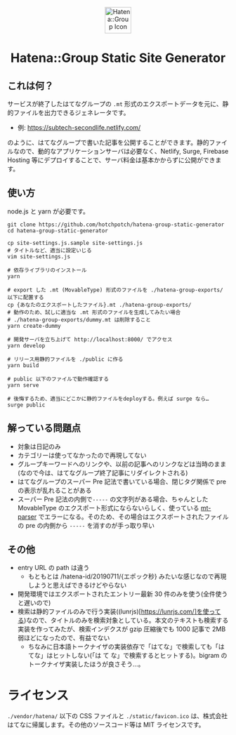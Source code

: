 <p align="center">
  <img alt="Hatena::Group Icon" src="https://hatena.g.hatena.ne.jp/images/de_favicon.ico" width="60" />
</p>
<h1 align="center">
Hatena::Group Static Site Generator
</h1>

## これは何？

サービスが終了したはてなグループの `.mt` 形式のエクスポートデータを元に、静的ファイルを出力できるジェネレータです。

- 例: https://subtech-secondlife.netlify.com/

のように、はてなグループで書いた記事を公開することができます。静的ファイルなので、動的なアプリケーションサーバは必要なく、Netlify, Surge, Firebase Hosting 等にデプロイすることで、サーバ料金は基本かからずに公開ができます。

## 使い方

node.js と yarn が必要です。

```
git clone https://github.com/hotchpotch/hatena-group-static-generator
cd hatena-group-static-generator
```

```
cp site-settings.js.sample site-settings.js
# タイトルなど、適当に設定いじる
vim site-settings.js
```

```
# 依存ライブラリのインストール
yarn
```

```
# export した .mt (MovableType) 形式のファイルを ./hatena-group-exports/ 以下に配置する
cp {あなたのエクスポートしたファイル}.mt ./hatena-group-exports/
# 動作のため、試しに適当な .mt 形式のファイルを生成してみたい場合
# ./hatena-group-exports/dummy.mt は削除すること
yarn create-dummy
```

```
# 開発サーバを立ち上げて http://localhost:8000/ でアクセス
yarn develop
```

```
# リリース用静的ファイルを ./public に作る
yarn build
```

```
# public 以下のファイルで動作確認する
yarn serve
```

```
# 後悔するため、適当にどこかに静的ファイルをdeployする。例えば surge なら…
surge public
```

## 解っている問題点

- 対象は日記のみ
- カテゴリーは使ってなかったので再現してない
- グループキーワードへのリンクや、以前の記事へのリンクなどは当時のまま(なので今は、はてなグループ終了記事にリダイレクトされる)
- はてなグループのスーパー Pre 記法で書いている場合、閉じタグ関係で pre の表示が乱れることがある
- スーパー Pre 記法の内側で`-----` の文字列がある場合、ちゃんとした MovableType のエクスポート形式にならないらしく、使っている [mt-parser](https://gitlab.com/tottokotkd/mt-parser) でエラーになる。そのため、その場合はエクスポートされたファイルの pre の内側から `-----` を消すのが手っ取り早い

## その他

- entry URL の path は違う
  - もともとは /hatena-id/20190711/{エポック秒} みたいな感じなので再現しようと思えばできるけどやらない
- 開発環境ではエクスポートされたエントリー最新 30 件のみを使う(全件使うと遅いので)
- 検索は静的ファイルのみで行う実装((lunrjs)[https://lunrjs.com/]を使ってる)なので、タイトルのみを検索対象としている。本文のテキストも検索する実装を作ってみたが、検索インデクスが gzip 圧縮後でも 1000 記事で 2MB 弱ほどになったので、有益でない
  - ちなみに日本語トークナイザの実装依存で「はてな」で検索しても「はてな」はヒットしない(「は て な」で検索するとヒットする)。bigram のトークナイザ実装したほうが良さそう…。

# ライセンス

`./vendor/hatena/` 以下の CSS ファイルと `./static/favicon.ico` は、株式会社はてなに帰属します。その他のソースコード等は MIT ライセンスです。
